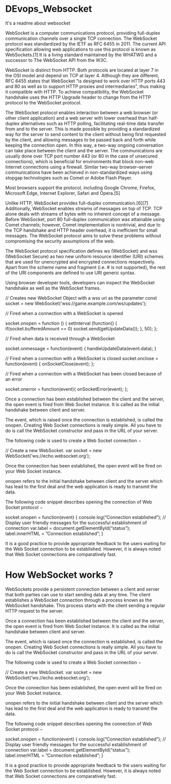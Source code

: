 # DEvops_Websocket
It's a readme about websocket




WebSocket is a computer communications protocol, providing full-duplex communication channels over a single TCP connection. The WebSocket protocol was standardized by the IETF as RFC 6455 in 2011. The current API specification allowing web applications to use this protocol is known as WebSockets.[1] It is a living standard maintained by the WHATWG and a successor to The WebSocket API from the W3C.



WebSocket is distinct from HTTP. Both protocols are located at layer 7 in the OSI model and depend on TCP at layer 4. Although they are different, RFC 6455 states that WebSocket "is designed to work over HTTP ports 443 and 80 as well as to support HTTP proxies and intermediaries", thus making it compatible with HTTP. To achieve compatibility, the WebSocket handshake uses the HTTP Upgrade header to change from the HTTP protocol to the WebSocket protocol.

The WebSocket protocol enables interaction between a web browser (or other client application) and a web server with lower overhead than half-duplex alternatives such as HTTP polling, facilitating real-time data transfer from and to the server. This is made possible by providing a standardized way for the server to send content to the client without being first requested by the client, and allowing messages to be passed back and forth while keeping the connection open. In this way, a two-way ongoing conversation can take place between the client and the server. The communications are usually done over TCP port number 443 (or 80 in the case of unsecured connections), which is beneficial for environments that block non-web Internet connections using a firewall. Similar two-way browser–server communications have been achieved in non-standardized ways using stopgap technologies such as Comet or Adobe Flash Player.




Most browsers support the protocol, including Google Chrome, Firefox, Microsoft Edge, Internet Explorer, Safari and Opera.[5]

Unlike HTTP, WebSocket provides full-duplex communication.[6][7] Additionally, WebSocket enables streams of messages on top of TCP. TCP alone deals with streams of bytes with no inherent concept of a message. Before WebSocket, port 80 full-duplex communication was attainable using Comet channels; however, Comet implementation is nontrivial, and due to the TCP handshake and HTTP header overhead, it is inefficient for small messages. The WebSocket protocol aims to solve these problems without compromising the security assumptions of the web.

The WebSocket protocol specification defines ws (WebSocket) and wss (WebSocket Secure) as two new uniform resource identifier (URI) schemes that are used for unencrypted and encrypted connections respectively. Apart from the scheme name and fragment (i.e. # is not supported), the rest of the URI components are defined to use URI generic syntax.

Using browser developer tools, developers can inspect the WebSocket handshake as well as the WebSocket frames.




// Creates new WebSocket Object with a wss uri as the parameter
const socket = new WebSocket('wss://game.example.com/ws/updates');

// Fired when a connection with a WebSocket is opened

socket.onopen = function () {
	setInterval (function() {
		if(socket.bufferedAmount == 0)
			socket.send(getUpdateData());
	}, 50);
};

// Fired when data is received through a WebSocket

socket.onmessage = function(event) {
	handleUpdateData(event.data);
}

// Fired when a connection with a WebSocket is closed
socket.onclose = function(event) {
	onSocketClose(event);
};

// Fired when a connection with a WebSocket has been closed because of an error

socket.onerror = function(event){
	onSocketError(event);
};

Once a connection has been established between the client and the server, the open event is fired from Web Socket instance. It is called as the initial handshake between client and server.

The event, which is raised once the connection is established, is called the onopen. Creating Web Socket connections is really simple. All you have to do is call the WebSocket constructor and pass in the URL of your server.

The following code is used to create a Web Socket connection −

// Create a new WebSocket.
var socket = new WebSocket('ws://echo.websocket.org');

Once the connection has been established, the open event will be fired on your Web Socket instance.

onopen refers to the initial handshake between client and the server which has lead to the first deal and the web application is ready to transmit the data.

The following code snippet describes opening the connection of Web Socket protocol −

socket.onopen = function(event) {
   console.log(“Connection established”);
   // Display user friendly messages for the successful establishment of connection
   var.label = document.getElementById(“status”);
   label.innerHTML = ”Connection established”;
}

It is a good practice to provide appropriate feedback to the users waiting for the Web Socket connection to be established. However, it is always noted that Web Socket connections are comparatively fast.




# How WebSocket works ?

WebSockets provide a persistent connection between a client and server that both parties can use to start sending data at any time. The client establishes a WebSocket connection through a process known as the WebSocket handshake. This process starts with the client sending a regular HTTP request to the server.


Once a connection has been established between the client and the server, the open event is fired from Web Socket instance. It is called as the initial handshake between client and server.

The event, which is raised once the connection is established, is called the onopen. Creating Web Socket connections is really simple. All you have to do is call the WebSocket constructor and pass in the URL of your server.

The following code is used to create a Web Socket connection −

// Create a new WebSocket.
var socket = new WebSocket('ws://echo.websocket.org');

Once the connection has been established, the open event will be fired on your Web Socket instance.

onopen refers to the initial handshake between client and the server which has lead to the first deal and the web application is ready to transmit the data.

The following code snippet describes opening the connection of Web Socket protocol −

socket.onopen = function(event) {
   console.log(“Connection established”);
   // Display user friendly messages for the successful establishment of connection
   var.label = document.getElementById(“status”);
   label.innerHTML = ”Connection established”;
}

It is a good practice to provide appropriate feedback to the users waiting for the Web Socket connection to be established. However, it is always noted that Web Socket connections are comparatively fast.







